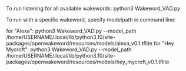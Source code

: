 To run listening for all available wakewords: 
    python3 Wakeword_VAD.py

To run with a specific wakeword, specify modelpath in command line: 

for "Alexa": 
    python3 Wakeword_VAD.py --model_path /home/USERNAME/.local/lib/python3.10/site-packages/openwakeword/resources/models/alexa_v0.1.tflite
for "Hey Mycroft":
    python3 Wakeword_VAD.py --model_path /home/USERNAME/.local/lib/python3.10/site-packages/openwakeword/resources/models/hey_mycroft_v0.1.tflite